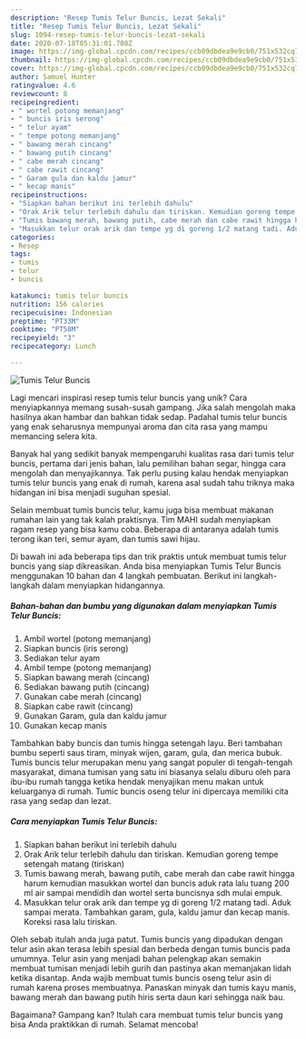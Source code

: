 ```yaml
---
description: "Resep Tumis Telur Buncis, Lezat Sekali"
title: "Resep Tumis Telur Buncis, Lezat Sekali"
slug: 1094-resep-tumis-telur-buncis-lezat-sekali
date: 2020-07-18T05:31:01.708Z
image: https://img-global.cpcdn.com/recipes/ccb09dbdea9e9cb0/751x532cq70/tumis-telur-buncis-foto-resep-utama.jpg
thumbnail: https://img-global.cpcdn.com/recipes/ccb09dbdea9e9cb0/751x532cq70/tumis-telur-buncis-foto-resep-utama.jpg
cover: https://img-global.cpcdn.com/recipes/ccb09dbdea9e9cb0/751x532cq70/tumis-telur-buncis-foto-resep-utama.jpg
author: Samuel Hunter
ratingvalue: 4.6
reviewcount: 8
recipeingredient:
- " wortel potong memanjang"
- " buncis iris serong"
- " telur ayam"
- " tempe potong memanjang"
- " bawang merah cincang"
- " bawang putih cincang"
- " cabe merah cincang"
- " cabe rawit cincang"
- " Garam gula dan kaldu jamur"
- " kecap manis"
recipeinstructions:
- "Siapkan bahan berikut ini terlebih dahulu"
- "Orak Arik telur terlebih dahulu dan tiriskan. Kemudian goreng tempe setengah matang (tiriskan)"
- "Tumis bawang merah, bawang putih, cabe merah dan cabe rawit hingga harum kemudian masukkan wortel dan buncis aduk rata lalu tuang 200 ml air sampai mendidih dan wortel serta buncisnya sdh mulai empuk."
- "Masukkan telur orak arik dan tempe yg di goreng 1/2 matang tadi. Aduk sampai merata. Tambahkan garam, gula, kaldu jamur dan kecap manis. Koreksi rasa lalu tiriskan."
categories:
- Resep
tags:
- tumis
- telur
- buncis

katakunci: tumis telur buncis 
nutrition: 156 calories
recipecuisine: Indonesian
preptime: "PT33M"
cooktime: "PT58M"
recipeyield: "3"
recipecategory: Lunch

---
```



![Tumis Telur Buncis](https://img-global.cpcdn.com/recipes/ccb09dbdea9e9cb0/751x532cq70/tumis-telur-buncis-foto-resep-utama.jpg)

Lagi mencari inspirasi resep tumis telur buncis yang unik? Cara menyiapkannya memang susah-susah gampang. Jika salah mengolah maka hasilnya akan hambar dan bahkan tidak sedap. Padahal tumis telur buncis yang enak seharusnya mempunyai aroma dan cita rasa yang mampu memancing selera kita.

Banyak hal yang sedikit banyak mempengaruhi kualitas rasa dari tumis telur buncis, pertama dari jenis bahan, lalu pemilihan bahan segar, hingga cara mengolah dan menyajikannya. Tak perlu pusing kalau hendak menyiapkan tumis telur buncis yang enak di rumah, karena asal sudah tahu triknya maka hidangan ini bisa menjadi suguhan spesial.

Selain membuat tumis buncis telur, kamu juga bisa membuat makanan rumahan lain yang tak kalah praktisnya. Tim MAHI sudah menyiapkan ragam resep yang bisa kamu coba. Beberapa di antaranya adalah tumis terong ikan teri, semur ayam, dan tumis sawi hijau.


Di bawah ini ada beberapa tips dan trik praktis untuk membuat tumis telur buncis yang siap dikreasikan. Anda bisa menyiapkan Tumis Telur Buncis menggunakan 10 bahan dan 4 langkah pembuatan. Berikut ini langkah-langkah dalam menyiapkan hidangannya.

<!--inarticleads1-->

##### Bahan-bahan dan bumbu yang digunakan dalam menyiapkan Tumis Telur Buncis:

1. Ambil  wortel (potong memanjang)
1. Siapkan  buncis (iris serong)
1. Sediakan  telur ayam
1. Ambil  tempe (potong memanjang)
1. Siapkan  bawang merah (cincang)
1. Sediakan  bawang putih (cincang)
1. Gunakan  cabe merah (cincang)
1. Siapkan  cabe rawit (cincang)
1. Gunakan  Garam, gula dan kaldu jamur
1. Gunakan  kecap manis


Tambahkan baby buncis dan tumis hingga setengah layu. Beri tambahan bumbu seperti saus tiram, minyak wijen, garam, gula, dan merica bubuk. Tumis buncis telur merupakan menu yang sangat populer di tengah-tengah masyarakat, dimana tumisan yang satu ini biasanya selalu diburu oleh para ibu-ibu rumah tangga ketika hendak menyajikan menu makan untuk keluarganya di rumah. Tumic buncis oseng telur ini dipercaya memiliki cita rasa yang sedap dan lezat. 

<!--inarticleads2-->

##### Cara menyiapkan Tumis Telur Buncis:

1. Siapkan bahan berikut ini terlebih dahulu
1. Orak Arik telur terlebih dahulu dan tiriskan. Kemudian goreng tempe setengah matang (tiriskan)
1. Tumis bawang merah, bawang putih, cabe merah dan cabe rawit hingga harum kemudian masukkan wortel dan buncis aduk rata lalu tuang 200 ml air sampai mendidih dan wortel serta buncisnya sdh mulai empuk.
1. Masukkan telur orak arik dan tempe yg di goreng 1/2 matang tadi. Aduk sampai merata. Tambahkan garam, gula, kaldu jamur dan kecap manis. Koreksi rasa lalu tiriskan.


Oleh sebab itulah anda juga patut. Tumis buncis yang dipadukan dengan telur asin akan terasa lebih spesial dan berbeda dengan tumis buncis pada umumnya. Telur asin yang menjadi bahan pelengkap akan semakin membuat tumisan menjadi lebih gurih dan pastinya akan memanjakan lidah ketika disantap. Anda wajib membuat tumis buncis oseng telur asin di rumah karena proses membuatnya. Panaskan minyak dan tumis kayu manis, bawang merah dan bawang putih hiris serta daun kari sehingga naik bau. 

Bagaimana? Gampang kan? Itulah cara membuat tumis telur buncis yang bisa Anda praktikkan di rumah. Selamat mencoba!
